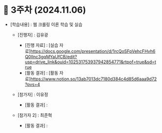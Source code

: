 # 📑 3주차 (2024.11.06)

- [학습내용] : 웹 크롤링 이론 학습 및 실습 
  
   - [진행자]   : 김유광
      - [진행 자료] : [실습 자료]https://docs.google.com/presentation/d/1rcQoSFpVehcFHvh6Q0Ilnc3gqMYaUfCB/edit?usp=drive_link&ouid=102531753937942854771&rtpof=true&sd=true
      - [활동 결과] : [활동 자료]https://www.notion.so/13ab7013dc7180d384c4d85d6aaa9d72?pvs=4
         
   - [참가자]   : 이유정
      - [활동 결과] : 
      
   - [참가자 2]   : 최준혁
      - [활동 결과] :
